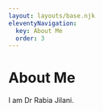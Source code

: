 ```yaml
---
layout: layouts/base.njk
eleventyNavigation:
  key: About Me
  order: 3
---
```

# About Me

I am Dr Rabia Jilani.

